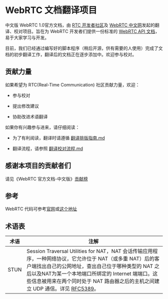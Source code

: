 # WebRTC 文档翻译项目

中文版 WebRTC 1.0官方文档，由 [RTC 开发者社区](https://rtcdeveloper.com/)及 [WebRTC 中文网](http://webrtc.org.cn/)发起的翻译、校对项目。旨在为 WebRTC 开发者们提供一份标准的 [WebRTC API 文档](https://www.w3.org/TR/webrtc/)，易于大家学习与开发。

目前，我们已经通过编写好的脚本程序（稍后开源，供有需要的人使用）完成了文档的初步翻译工作，翻译后的文档正在逐步添加中。欢迎参与校对。

## 贡献力量

如果希望为 RTC(Real-Time Communication) 社区贡献力量，欢迎：

- 参与校对

- 提出修改建议

- 协助改进术语翻译

如果你有兴趣参与进来，请仔细阅读：

- 为了有利阅读，翻译时请遵循 [翻译排版指南.md](/翻译排版指南.md)

- 翻译流程，请参照 [翻译校对流程.md](/翻译校对流程.md)

## 感谢本项目的贡献者们

请见《WebRTC 官方文档-中文版》[贡献榜](/contributors.md)

## 参考

WebRTC 代码可参考[官网](https://webrtc.googlesource.com/src)或[这个地址](https://github.com/ibaoger/webrtc)

## 术语表

| 术语 | 注解 |
| --- | --- |
| STUN | Session Traversal Utilities for NAT，NAT 会话传输应用程序，一种网络协议，它允许位于 NAT（或多重 NAT）后的客户端找出自己的公网地址，查出自己位于哪种类型的 NAT 之后以及NAT为某一个本地端口所绑定的 Internet 端端口。这些信息被用来在两个同时处于 NAT 路由器之后的主机之间建立 UDP 通信。详见 [RFC5389](https://tools.ietf.org/html/rfc5389)。|
